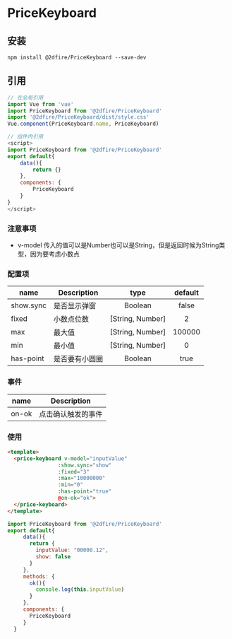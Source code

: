 # PriceKeyboard

## 安装

```JS
npm install @2dfire/PriceKeyboard --save-dev
```

## 引用

``` javascript
// 在全局引用
import Vue from 'vue'
import PriceKeyboard from '@2dfire/PriceKeyboard'
import '@2dfire/PriceKeyboard/dist/style.css'
Vue.component(PriceKeyboard.name, PriceKeyboard)
```

``` javascript
// 组件内引用
<script>
import PriceKeyboard from '@2dfire/PriceKeyboard'
export default{
    data(){
        return {}
    },
    components: {
        PriceKeyboard
    }
}
</script>
```

### 注意事项
- v-model 传入的值可以是Number也可以是String，但是返回时候为String类型，因为要考虑小数点


### 配置项

|    name    |    Description   |   type   |default|
| -----------------  | ---------------- | :--------: | :----------: |
| show.sync     | 是否显示弹窗 | Boolean | false
| fixed        | 小数点位数 | [String, Number] | 2
| max        | 最大值 | [String, Number] | 100000
| min        | 最小值 |[String, Number] | 0
| has-point        | 是否要有小圆圈 | Boolean | true

### 事件

| name | Description   |
| :--------:   | -----  |
|   on-ok     |  点击确认触发的事件

### 使用

```html
<template>
  <price-keyboard v-model="inputValue"
                :show.sync="show"
                :fixed="3"
                :max="10000000"
                :min="0"
                :has-point="true"
                @on-ok="ok">
  </price-keyboard>
</template>
```

```javascript
import PriceKeyboard from '@2dfire/PriceKeyboard'
export default{
     data(){
       return {
         inputValue: "00000.12",
         show: false
       }
     },
     methods: {
       ok(){
         console.log(this.inputValue)
       }
     },
     components: {
       PriceKeyboard
     }
  }
```

